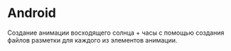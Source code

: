 # Android
Создание анимации восходящего солнца + часы с помощью создания файлов разметки для каждого из элементов анимации. 

